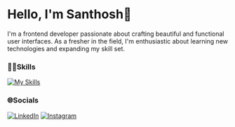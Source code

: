 
# Hello, I'm Santhosh👋


I'm a frontend developer passionate about crafting beautiful and functional user interfaces. As a fresher in the field, I'm enthusiastic about learning new technologies and expanding my skill set.
<br/>

### 🧑‍💻Skills

[![My Skills](https://skillicons.dev/icons?i=html,css,js,bootstrap,react)](https://skillicons.dev)



### 🌐Socials
[![LinkedIn](https://img.shields.io/badge/LinkedIn-%230077B5.svg?logo=linkedin&logoColor=white)](https://www.linkedin.com/in/santhosh-m-07a376267?utm_source=share&utm_campaign=share_via&utm_content=profile&utm_medium=android_app) [![Instagram](https://img.shields.io/badge/Instagram-%23E4405F.svg?logo=Instagram&logoColor=white)](https://www.instagram.com/imsantho.sh?igsh=bXkyeWdqZTFpa3U3) 





